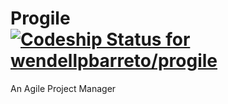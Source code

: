 # Progile [ ![Codeship Status for wendellpbarreto/progile](https://codeship.com/projects/a01421f0-e7bc-0132-7ec7-2a723c8c6817/status?branch=master)](https://codeship.com/projects/82623)

An Agile Project Manager